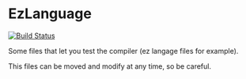 # EzLanguage

[![Build Status](https://travis-ci.org/ezlanguage/ezlanguage.svg?branch=compilateur)](https://travis-ci.org/ezlanguage/ezlanguage)


Some files that let you test the compiler (ez langage files for example).

This files can be moved and modify at any time, so be careful.
